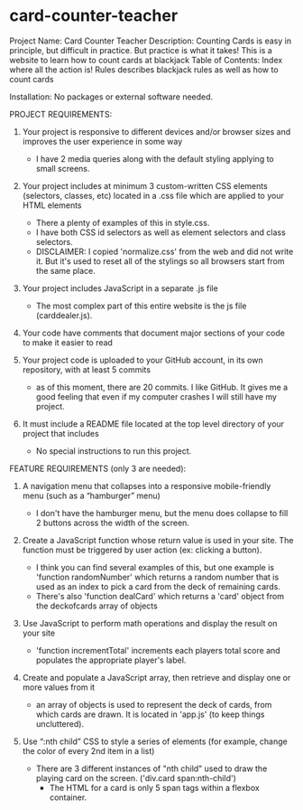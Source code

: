 # card-counter-teacher
Project Name:   Card Counter Teacher
Description:    Counting Cards is easy in principle, but difficult in practice. But practice is what it takes! This is a website to learn how to count cards at blackjack
Table of Contents:
    Index   where all the action is!
    Rules   describes blackjack rules as well as how to count cards

Installation:   No packages or external software needed.

PROJECT REQUIREMENTS:
1. Your project is responsive to different devices and/or browser sizes and improves the user experience in some way
    - I have 2 media queries along with the default styling applying to small screens. 

2. Your project includes at minimum 3 custom-written CSS elements (selectors, classes, etc) located in a .css file which are applied to your HTML elements
    - There a plenty of examples of this in style.css. 
    - I have both CSS id selectors as well as element selectors and class selectors.
    - DISCLAIMER: I copied 'normalize.css' from the web and did not write it. But it's used to reset all of the stylings so all browsers start from the same place. 

3. Your project includes JavaScript in a separate .js file
    - The most complex part of this entire website is the js file (carddealer.js).

4. Your code have comments that document major sections of your code to make it easier to read

5. Your project code is uploaded to your GitHub account, in its own repository, with at least 5 commits
    - as of this moment, there are 20 commits. I like GitHub. It gives me a good feeling that even if my computer crashes I will still have my project.

6. It must include a README file located at the top level directory of your project that includes
    - No special instructions to run this project. 

FEATURE REQUIREMENTS (only 3 are needed):
1. A navigation menu that collapses into a responsive mobile-friendly menu (such as a “hamburger” menu)
    - I don't have the hamburger menu, but the menu does collapse to fill 2 buttons across the width of the screen.

2. Create a JavaScript function whose return value is used in your site. The function must be triggered by user action (ex: clicking a button).
    - I think you can find several examples of this, but one example is 'function randomNumber' which returns a random number that is used as an index to pick a card from the deck of remaining cards.
    - There's also 'function dealCard' which returns a 'card' object from the deckofcards array of objects

3. Use JavaScript to perform math operations and display the result on your site
    - 'function incrementTotal' increments each players total score and populates the appropriate player's label. 

4. Create and populate a JavaScript array, then retrieve and display one or more values from it
    - an array of objects is used to represent the deck of cards, from which cards are drawn. It is located in 'app.js' (to keep things uncluttered).

5. Use “:nth child” CSS to style a series of elements (for example, change the color of every 2nd item in a list)
    - There are 3 different instances of "nth child" used to draw the playing card on the screen. ('div.card span:nth-child') 
        - The HTML for a card is only 5 span tags within a flexbox container. 


